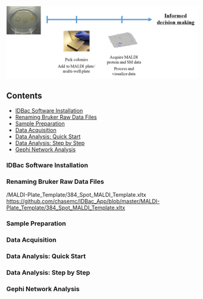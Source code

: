 ![](/ReadMe_Images/MainImage.png)
 

## Contents
- [IDBac Software Installation](#idbac-software-installation)
- [Renaming Bruker Raw Data Files](#renaming-bruker-raw-data-files)
- [Sample Preparation](#sample-preparation)
- [Data Acquisition](#data-acquisition)
- [Data Analysis: Quick Start](#data-analysis:-quick-start)
- [Data Analysis: Step by Step](#data-analysis:-step-by-step)
- [Gephi Network Analysis](#gephi-network-analysis)




### IDBac Software Installation

### Renaming Bruker Raw Data Files
/MALDI-Plate_Template/384_Spot_MALDI_Template.xltx
https://github.com/chasemc/IDBac_App/blob/master/MALDI-Plate_Template/384_Spot_MALDI_Template.xltx

  
### Sample Preparation

### Data Acquisition
### Data Analysis: Quick Start
### Data Analysis: Step by Step
### Gephi Network Analysis

